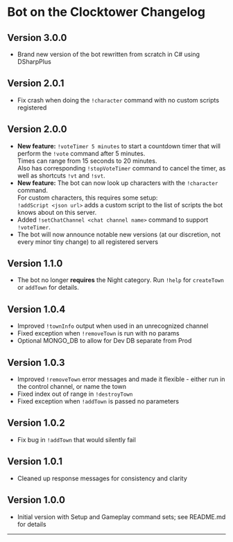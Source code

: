 # Bot on the Clocktower Changelog

## Version 3.0.0

* Brand new version of the bot rewritten from scratch in C# using DSharpPlus

## Version 2.0.1

* Fix crash when doing the `!character` command with no custom scripts registered

## Version 2.0.0

* **New feature:** `!voteTimer 5 minutes` to start a countdown timer that will perform the `!vote` command after 5 minutes.</br>Times can range from 15 seconds to 20 minutes.</br>Also has corresponding `!stopVoteTimer` command to cancel the timer, as well as shortcuts `!vt` and `!svt`.
* **New feature:** The bot can now look up characters with the `!character` command.</br>For custom characters, this requires some setup:</br>`!addScript <json url>` adds a custom script to the list of scripts the bot knows about on this server.
* Added `!setChatChannel <chat channel name>` command to support `!voteTimer`.
* The bot will now announce notable new versions (at our discretion, not every minor tiny change) to all registered servers

## Version 1.1.0

* The bot no longer **requires** the Night category. Run `!help` for `createTown` or `addTown` for details.

## Version 1.0.4

* Improved `!townInfo` output when used in an unrecognized channel
* Fixed exception when `!removeTown` is run with no params
* Optional MONGO_DB to allow for Dev DB separate from Prod

## Version 1.0.3

* Improved `!removeTown` error messages and made it flexible - either run in the control channel, or name the town
* Fixed index out of range in `!destroyTown`
* Fixed exception when `!addTown` is passed no parameters

## Version 1.0.2

* Fix bug in `!addTown` that would silently fail

## Version 1.0.1

* Cleaned up response messages for consistency and clarity

## Version 1.0.0

* Initial version with Setup and Gameplay command sets; see README.md for details

---
